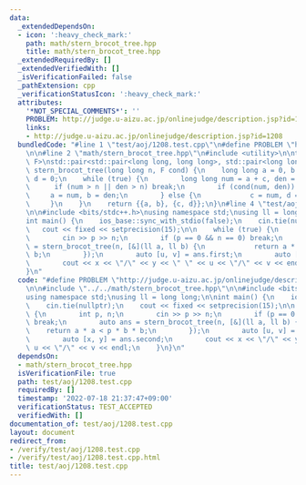 ```yaml
---
data:
  _extendedDependsOn:
  - icon: ':heavy_check_mark:'
    path: math/stern_brocot_tree.hpp
    title: math/stern_brocot_tree.hpp
  _extendedRequiredBy: []
  _extendedVerifiedWith: []
  _isVerificationFailed: false
  _pathExtension: cpp
  _verificationStatusIcon: ':heavy_check_mark:'
  attributes:
    '*NOT_SPECIAL_COMMENTS*': ''
    PROBLEM: http://judge.u-aizu.ac.jp/onlinejudge/description.jsp?id=1208
    links:
    - http://judge.u-aizu.ac.jp/onlinejudge/description.jsp?id=1208
  bundledCode: "#line 1 \"test/aoj/1208.test.cpp\"\n#define PROBLEM \"http://judge.u-aizu.ac.jp/onlinejudge/description.jsp?id=1208\"\
    \n\n#line 2 \"math/stern_brocot_tree.hpp\"\n#include <utility>\n\ntemplate <typename\
    \ F>\nstd::pair<std::pair<long long, long long>, std::pair<long long, long long>>\
    \ stern_brocot_tree(long long n, F cond) {\n    long long a = 0, b = 1, c = 1,\
    \ d = 0;\n    while (true) {\n        long long num = a + c, den = b + d;\n  \
    \      if (num > n || den > n) break;\n        if (cond(num, den)) {\n       \
    \     a = num, b = den;\n        } else {\n            c = num, d = den;\n   \
    \     }\n    }\n    return {{a, b}, {c, d}};\n}\n#line 4 \"test/aoj/1208.test.cpp\"\
    \n\n#include <bits/stdc++.h>\nusing namespace std;\nusing ll = long long;\n\n\
    int main() {\n    ios_base::sync_with_stdio(false);\n    cin.tie(nullptr);\n \
    \   cout << fixed << setprecision(15);\n\n    while (true) {\n        int p, n;\n\
    \        cin >> p >> n;\n        if (p == 0 && n == 0) break;\n        auto ans\
    \ = stern_brocot_tree(n, [&](ll a, ll b) {\n            return a * a < p * b *\
    \ b;\n        });\n        auto [u, v] = ans.first;\n        auto [x, y] = ans.second;\n\
    \        cout << x << \"/\" << y << \" \" << u << \"/\" << v << endl;\n    }\n\
    }\n"
  code: "#define PROBLEM \"http://judge.u-aizu.ac.jp/onlinejudge/description.jsp?id=1208\"\
    \n\n#include \"../../math/stern_brocot_tree.hpp\"\n\n#include <bits/stdc++.h>\n\
    using namespace std;\nusing ll = long long;\n\nint main() {\n    ios_base::sync_with_stdio(false);\n\
    \    cin.tie(nullptr);\n    cout << fixed << setprecision(15);\n\n    while (true)\
    \ {\n        int p, n;\n        cin >> p >> n;\n        if (p == 0 && n == 0)\
    \ break;\n        auto ans = stern_brocot_tree(n, [&](ll a, ll b) {\n        \
    \    return a * a < p * b * b;\n        });\n        auto [u, v] = ans.first;\n\
    \        auto [x, y] = ans.second;\n        cout << x << \"/\" << y << \" \" <<\
    \ u << \"/\" << v << endl;\n    }\n}\n"
  dependsOn:
  - math/stern_brocot_tree.hpp
  isVerificationFile: true
  path: test/aoj/1208.test.cpp
  requiredBy: []
  timestamp: '2022-07-18 21:37:47+09:00'
  verificationStatus: TEST_ACCEPTED
  verifiedWith: []
documentation_of: test/aoj/1208.test.cpp
layout: document
redirect_from:
- /verify/test/aoj/1208.test.cpp
- /verify/test/aoj/1208.test.cpp.html
title: test/aoj/1208.test.cpp
---
```

